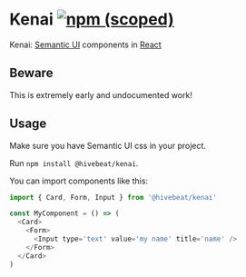 # Kenai [![npm (scoped)](https://img.shields.io/npm/v/@hivebeat/kenai.svg?maxAge=2592000)](https://www.npmjs.com/package/@hivebeat/kenai)
Kenai: [Semantic UI](http://semantic-ui.com/) components in [React](https://facebook.github.io/react/)

## Beware

This is extremely early and undocumented work!


## Usage

Make sure you have Semantic UI css in your project.

Run `npm install @hivebeat/kenai`.

You can import components like this:
```javascript
import { Card, Form, Input } from '@hivebeat/kenai'

const MyComponent = () => (
  <Card>
    <Form>
      <Input type='text' value='my name' title='name' />
    </Form>
  </Card>
)
```
